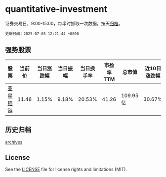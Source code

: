 # quantitative-investment

证券交易日，9:00-15:00，每半时抓取一次数据，按天[归档](archives)。

`更新时间：2025-07-03 12:21:44 +0800`

## 强势股票

|股票|当前价|当日涨跌幅|当日振幅|当日换手率|市盈率TTM|总市值|近10日涨跌幅|
|----|----|----|----|----|----|----|----|
|[亚星锚链](https://xueqiu.com/S/SH601890)|11.46|1.15%|9.18%|20.53%|41.26|109.95亿|30.67%|

## 历史归档

[archives](archives)

## License

See the [LICENSE](LICENSE) file for license rights and limitations (MIT).